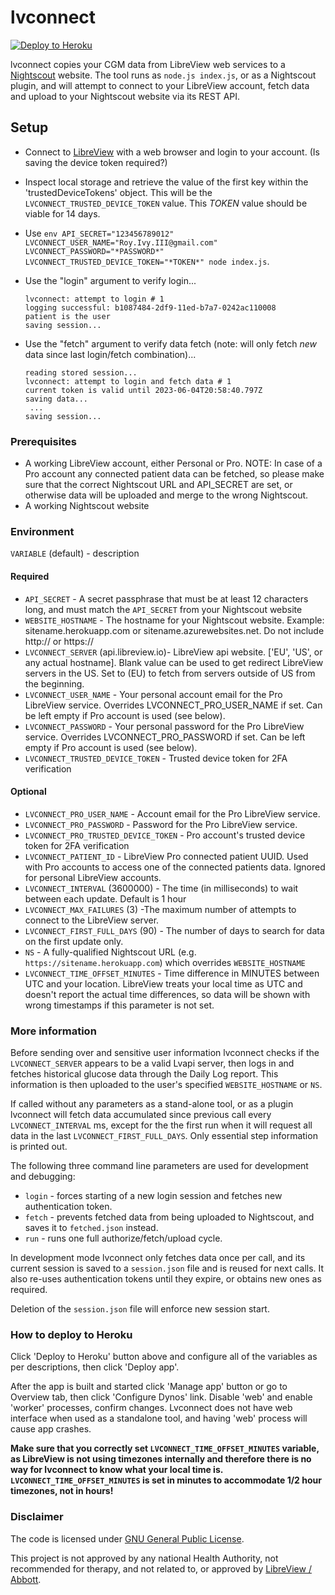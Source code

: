 # lvconnect

<!-- spell-checker:ignore (jargon) sitename (names) AzureWebSites Dynos HerokuApp LibreView LVAPI LVConnect Nightscout -->

[![Deploy to Heroku](https://www.herokucdn.com/deploy/button.svg)](https://heroku.com/deploy?template=https://github.com/skobkars/lvconnect)

lvconnect copies your CGM data from LibreView web services to a [Nightscout](https://github.com/Nightscout/cgm-remote-monitor) website. The tool runs as `node.js index.js`, or as a Nightscout plugin, and will attempt to connect to your LibreView account, fetch data and upload to your Nightscout website via its REST API.

## Setup

* Connect to [LibreView](https://www.libreview.com) with a web browser and login to your account. (Is saving the device token required?)
* Inspect local storage and retrieve the value of the first key within the 'trustedDeviceTokens' object. This will be the `LVCONNECT_TRUSTED_DEVICE_TOKEN` value. This *TOKEN* value should be viable for 14 days.
* Use `env API_SECRET="123456789012" LVCONNECT_USER_NAME="Roy.Ivy.III@gmail.com" LVCONNECT_PASSWORD="*PASSWORD*" LVCONNECT_TRUSTED_DEVICE_TOKEN="*TOKEN*" node index.js`.
* Use the "login" argument to verify login...

  ```text
  lvconnect: attempt to login # 1
  logging successful: b1087484-2df9-11ed-b7a7-0242ac110008
  patient is the user
  saving session...
  ```

* Use the "fetch" argument to verify data fetch (note: will only fetch *new* data since last login/fetch combination)...

  ```text
  reading stored session...
  lvconnect: attempt to login and fetch data # 1
  current token is valid until 2023-06-04T20:58:40.797Z
  saving data...
   ...
  saving session...
  ```

### Prerequisites

* A working LibreView account, either Personal or Pro. NOTE: In case of a Pro account any connected patient data can be fetched, so please make sure that the correct Nightscout URL and API_SECRET are set, or otherwise data will be uploaded and merge to the wrong Nightscout.
* A working Nightscout website

### Environment

`VARIABLE` (default) - description

#### Required

* `API_SECRET` - A secret passphrase that must be at least 12 characters long, and must match the `API_SECRET` from your Nightscout website
* `WEBSITE_HOSTNAME` - The hostname for your Nightscout website.  Example: sitename.herokuapp.com or sitename.azurewebsites.net. Do not include http:// or https://
* `LVCONNECT_SERVER` (api.libreview.io)- LibreView api website. ['EU', 'US', or any actual hostname]. Blank value can be used to get redirect LibreView servers in the US. Set to (EU) to fetch from servers outside of US from the beginning.
* `LVCONNECT_USER_NAME` - Your personal account email for the Pro LibreView service. Overrides LVCONNECT_PRO_USER_NAME if set. Can be left empty if Pro account is used (see below).
* `LVCONNECT_PASSWORD` - Your personal password for the Pro LibreView service. Overrides LVCONNECT_PRO_PASSWORD if set. Can be left empty if Pro account is used (see below).
* `LVCONNECT_TRUSTED_DEVICE_TOKEN` - Trusted device token for 2FA verification

#### Optional

* `LVCONNECT_PRO_USER_NAME` - Account email for the Pro LibreView service.
* `LVCONNECT_PRO_PASSWORD` - Password for the Pro LibreView service.
* `LVCONNECT_PRO_TRUSTED_DEVICE_TOKEN` - Pro account's trusted device token for 2FA verification
* `LVCONNECT_PATIENT_ID` - LibreView Pro connected patient UUID. Used with Pro accounts to access one of the connected patients data. Ignored for personal LibreView accounts.
* `LVCONNECT_INTERVAL` (3600000) - The time (in milliseconds) to wait between each update. Default is 1 hour
* `LVCONNECT_MAX_FAILURES` (3) -The maximum number of attempts to connect to the LibreView server.
* `LVCONNECT_FIRST_FULL_DAYS` (90) - The number of days to search for data on the first update only.
* `NS` - A fully-qualified Nightscout URL (e.g. `https://sitename.herokuapp.com`) which overrides `WEBSITE_HOSTNAME`
* `LVCONNECT_TIME_OFFSET_MINUTES` - Time difference in MINUTES between UTC and your location. LibreView treats your local time as UTC and doesn't report the actual time differences, so data will be shown with wrong timestamps if this parameter is not set.

### More information

Before sending over and sensitive user information lvconnect checks if the `LVCONNECT_SERVER` appears to be a valid Lvapi server, then logs in and fetches historical glucose data through the Daily Log report. This information is then uploaded to the user's specified `WEBSITE_HOSTNAME` or `NS`.

If called without any parameters as a stand-alone tool, or as a plugin lvconnect will fetch data accumulated since previous call every `LVCONNECT_INTERVAL` ms, except for the the first run when it will request all data in the last `LVCONNECT_FIRST_FULL_DAYS`. Only essential step information is printed out.

The following three command line parameters are used for development and debugging:

* `login` - forces starting of a new login session and fetches new authentication token.
* `fetch` - prevents fetched data from being uploaded to Nightscout, and saves it to `fetched.json` instead.
* `run` - runs one full authorize/fetch/upload cycle.

In development mode lvconnect only fetches data once per call, and its current session is saved to a `session.json` file and is reused for next calls. It also re-uses authentication tokens until they expire, or obtains new ones as required.

Deletion of the `session.json` file will enforce new session start.

### How to deploy to Heroku

Click 'Deploy to Heroku' button above and configure all of the variables as per descriptions, then click 'Deploy app'.

After the app is built and started click 'Manage app' button or go to Overview tab, then click 'Configure Dynos' link. Disable 'web' and enable 'worker' processes, confirm changes. Lvconnect does not have web interface when used as a standalone tool, and having 'web' process will cause app crashes.

**Make sure that you correctly set `LVCONNECT_TIME_OFFSET_MINUTES` variable, as LibreView is not using timezones internally and therefore there is no way for lvconnect to know what your local time is. `LVCONNECT_TIME_OFFSET_MINUTES` is set in minutes to accommodate 1/2 hour timezones, not in hours!**

### Disclaimer

The code is licensed under [GNU General Public License](https://www.gnu.org/licenses/#GPL).

This project is not approved by any national Health Authority, not recommended for therapy, and not
related to, or approved by [LibreView / Abbott](https://www.libreview.com/regulatoryInformation).
